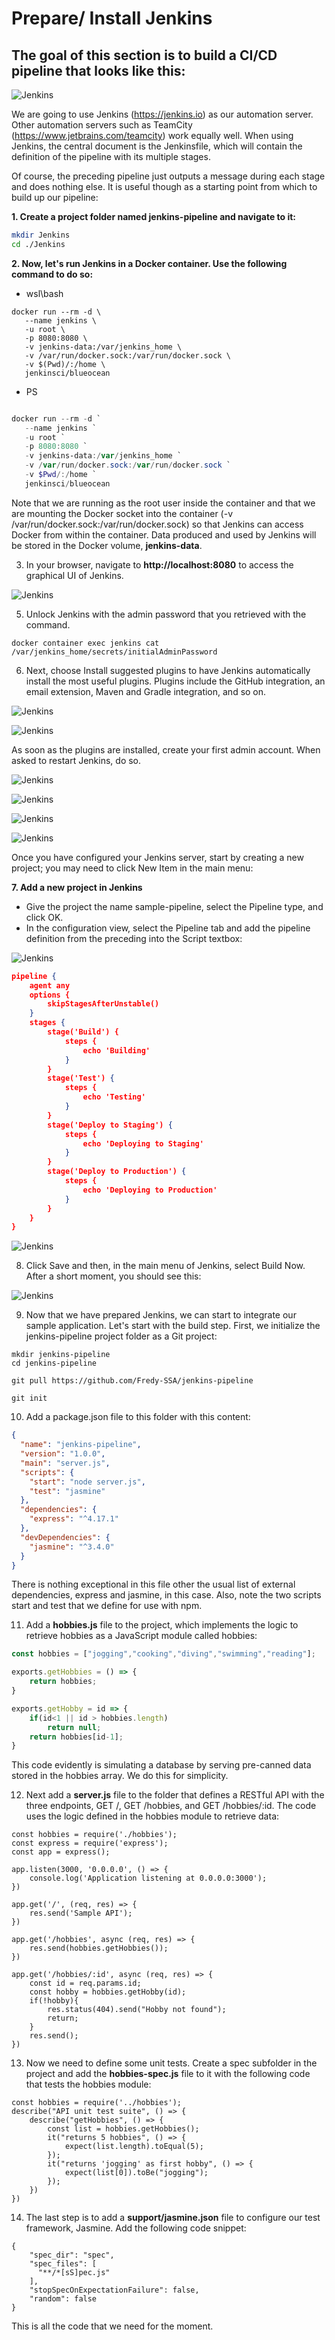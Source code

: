 # Prepare/ Install Jenkins
## The goal of this section is to build a CI/CD pipeline that looks like this:

![Jenkins](./img/l6-01.png)

We are going to use Jenkins (https://jenkins.io) as our automation server. Other automation servers such as TeamCity (https://www.jetbrains.com/teamcity) work equally well. When using Jenkins, the central document is the Jenkinsfile, which will contain the definition of the pipeline with its multiple stages.


Of course, the preceding pipeline just outputs a message during each stage and does nothing else. It is useful though as a starting point from which to build up our pipeline:

**1. Create a project folder named jenkins-pipeline and navigate to it:**

```bash
mkdir Jenkins
cd ./Jenkins

```

**2. Now, let's run Jenkins in a Docker container. Use the following command to do so:**

- wsl\bash
```
docker run --rm -d \
   --name jenkins \
   -u root \
   -p 8080:8080 \
   -v jenkins-data:/var/jenkins_home \
   -v /var/run/docker.sock:/var/run/docker.sock \
   -v $(Pwd)/:/home \
   jenkinsci/blueocean
```

- PS
```powershell

docker run --rm -d `
   --name jenkins `
   -u root `
   -p 8080:8080 `
   -v jenkins-data:/var/jenkins_home `
   -v /var/run/docker.sock:/var/run/docker.sock `
   -v $Pwd/:/home `
   jenkinsci/blueocean

```
Note that we are running as the root user inside the container and that we are mounting the Docker socket into the container (-v /var/run/docker.sock:/var/run/docker.sock) so that Jenkins can access Docker from within the container. Data produced and used by Jenkins will be stored in the Docker volume, **jenkins-data**.





3. In your browser, navigate to **http://localhost:8080** to access the graphical UI of Jenkins.

![Jenkins](./img/l6-Install-01.png)

5. Unlock Jenkins with the admin password that you retrieved with the command.

```
docker container exec jenkins cat /var/jenkins_home/secrets/initialAdminPassword
```

6. Next, choose Install suggested plugins to have Jenkins automatically install the most useful plugins. Plugins include the GitHub integration, an email extension, Maven and Gradle integration, and so on.

![Jenkins](./img/l6-Install-02.png)

![Jenkins](./img/l6-Install-02.1.png)


As soon as the plugins are installed, create your first admin account. When asked to restart Jenkins, do so.

![Jenkins](./img/l6-Install-03.png)

![Jenkins](./img/l6-Install-04.png)

![Jenkins](./img/l6-Install-05.png)

![Jenkins](./img/l6-Install-06.png)

Once you have configured your Jenkins server, start by creating a new project; you may need to click New Item in the main menu:


**7. Add a new project in Jenkins**

- Give the project the name sample-pipeline, select the Pipeline type, and click OK.
- In the configuration view, select the Pipeline tab and add the pipeline definition from the preceding into the Script textbox:

![Jenkins](./img/l6-pipline-01.png)

```json
pipeline {
    agent any
    options {
        skipStagesAfterUnstable()
    }
    stages {
        stage('Build') {
            steps {
                echo 'Building'
            }
        }
        stage('Test') {
            steps {
                echo 'Testing'
            }
        }
        stage('Deploy to Staging') {
            steps {
                echo 'Deploying to Staging'
            }
        }
        stage('Deploy to Production') {
            steps {
                echo 'Deploying to Production'
            }
        }
    }
}
```


![Jenkins](./img/l6-pipline-02.png)

8. Click Save and then, in the main menu of Jenkins, select Build Now. After a short moment, you should see this:


![Jenkins](./img/l6-pipline-03.png)


9. Now that we have prepared Jenkins, we can start to integrate our sample application. Let's start with the build step. First, we initialize the jenkins-pipeline project folder as a Git project:

```
mkdir jenkins-pipeline 
cd jenkins-pipeline 

git pull https://github.com/Fredy-SSA/jenkins-pipeline

git init
```

10. Add a package.json file to this folder with this content:

```json
{
  "name": "jenkins-pipeline",
  "version": "1.0.0",
  "main": "server.js",
  "scripts": {
    "start": "node server.js",
    "test": "jasmine"
  },
  "dependencies": {
    "express": "^4.17.1"
  },
  "devDependencies": {
    "jasmine": "^3.4.0"
  }
}
```

There is nothing exceptional in this file other the usual list of external dependencies, express and jasmine, in this case. Also, note the two scripts start and test that we define for use with npm.

11. Add a **hobbies.js** file to the project, which implements the logic to retrieve hobbies as a JavaScript module called hobbies:

```javascript
const hobbies = ["jogging","cooking","diving","swimming","reading"];

exports.getHobbies = () => {
    return hobbies;
}

exports.getHobby = id => {
    if(id<1 || id > hobbies.length)
        return null;
    return hobbies[id-1];
}
```
This code evidently is simulating a database by serving pre-canned data stored in the hobbies array. We do this for simplicity.

12. Next add a **server.js** file to the folder that defines a RESTful API with the three endpoints, GET /,  GET /hobbies, and GET /hobbies/:id. The code uses the logic defined in the hobbies module to retrieve data:


```nodejs
const hobbies = require('./hobbies');
const express = require('express');
const app = express();

app.listen(3000, '0.0.0.0', () => {
    console.log('Application listening at 0.0.0.0:3000');
})

app.get('/', (req, res) => {
    res.send('Sample API');
})

app.get('/hobbies', async (req, res) => {
    res.send(hobbies.getHobbies());
})

app.get('/hobbies/:id', async (req, res) => {
    const id = req.params.id;
    const hobby = hobbies.getHobby(id);
    if(!hobby){
        res.status(404).send("Hobby not found");
        return;
    }
    res.send();
})
```

13. Now we need to define some unit tests. Create a spec subfolder in the project and add the **hobbies-spec.js** file to it with the following code that tests the hobbies module:

```nodejs
const hobbies = require('../hobbies');
describe("API unit test suite", () => {
    describe("getHobbies", () => {
        const list = hobbies.getHobbies();
        it("returns 5 hobbies", () => {
            expect(list.length).toEqual(5);
        });
        it("returns 'jogging' as first hobby", () => {
            expect(list[0]).toBe("jogging");
        });
    })
})
```
14. The last step is to add a **support/jasmine.json** file to configure our test framework, Jasmine. Add the following code snippet:

```nodejs
{
    "spec_dir": "spec",
    "spec_files": [
      "**/*[sS]pec.js"
    ],
    "stopSpecOnExpectationFailure": false,
    "random": false
}
```


This is all the code that we need for the moment.

